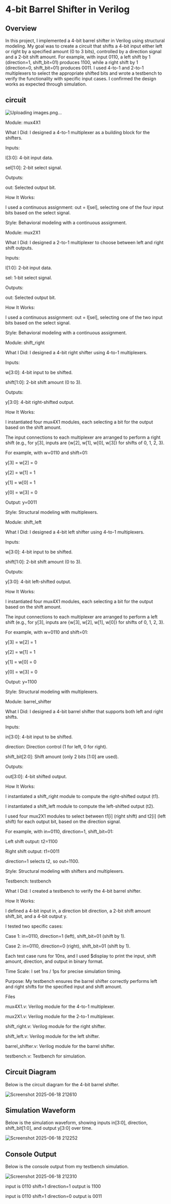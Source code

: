 # 4-bit Barrel Shifter in Verilog

## Overview

In this project, I implemented a 4-bit barrel shifter in Verilog using structural modeling. My goal was to create a circuit that shifts a 4-bit input either left or right by a specified amount (0 to 3 bits), controlled by a direction signal and a 2-bit shift amount. For example, with input 0110, a left shift by 1 (direction=1, shift_bit=01) produces 1100, while a right shift by 1 (direction=0, shift_bit=01) produces 0011. I used 4-to-1 and 2-to-1 multiplexers to select the appropriate shifted bits and wrote a testbench to verify the functionality with specific input cases. I confirmed the design works as expected through simulation.

## circuit 

![Uploading images.png…]()


Module: mux4X1





What I Did: I designed a 4-to-1 multiplexer as a building block for the shifters.



Inputs:





I[3:0]: 4-bit input data.



sel[1:0]: 2-bit select signal.



Outputs:





out: Selected output bit.



How It Works:





I used a continuous assignment: out = I[sel], selecting one of the four input bits based on the select signal.



Style: Behavioral modeling with a continuous assignment.

Module: mux2X1





What I Did: I designed a 2-to-1 multiplexer to choose between left and right shift outputs.



Inputs:





I[1:0]: 2-bit input data.



sel: 1-bit select signal.



Outputs:





out: Selected output bit.



How It Works:





I used a continuous assignment: out = I[sel], selecting one of the two input bits based on the select signal.



Style: Behavioral modeling with a continuous assignment.

Module: shift_right





What I Did: I designed a 4-bit right shifter using 4-to-1 multiplexers.



Inputs:





w[3:0]: 4-bit input to be shifted.



shift[1:0]: 2-bit shift amount (0 to 3).



Outputs:





y[3:0]: 4-bit right-shifted output.



How It Works:





I instantiated four mux4X1 modules, each selecting a bit for the output based on the shift amount.



The input connections to each multiplexer are arranged to perform a right shift (e.g., for y[3], inputs are {w[2], w[1], w[0], w[3]} for shifts of 0, 1, 2, 3).



For example, with w=0110 and shift=01:





y[3] = w[2] = 0



y[2] = w[1] = 1



y[1] = w[0] = 1



y[0] = w[3] = 0



Output: y=0011



Style: Structural modeling with multiplexers.

Module: shift_left





What I Did: I designed a 4-bit left shifter using 4-to-1 multiplexers.



Inputs:





w[3:0]: 4-bit input to be shifted.



shift[1:0]: 2-bit shift amount (0 to 3).



Outputs:





y[3:0]: 4-bit left-shifted output.



How It Works:





I instantiated four mux4X1 modules, each selecting a bit for the output based on the shift amount.



The input connections to each multiplexer are arranged to perform a left shift (e.g., for y[3], inputs are {w[3], w[2], w[1], w[0]} for shifts of 0, 1, 2, 3).



For example, with w=0110 and shift=01:





y[3] = w[2] = 1



y[2] = w[1] = 1



y[1] = w[0] = 0



y[0] = w[3] = 0



Output: y=1100



Style: Structural modeling with multiplexers.

Module: barrel_shifter





What I Did: I designed a 4-bit barrel shifter that supports both left and right shifts.



Inputs:





in[3:0]: 4-bit input to be shifted.



direction: Direction control (1 for left, 0 for right).



shift_bit[2:0]: Shift amount (only 2 bits [1:0] are used).



Outputs:





out[3:0]: 4-bit shifted output.



How It Works:





I instantiated a shift_right module to compute the right-shifted output (t1).



I instantiated a shift_left module to compute the left-shifted output (t2).



I used four mux2X1 modules to select between t1[i] (right shift) and t2[i] (left shift) for each output bit, based on the direction signal.



For example, with in=0110, direction=1, shift_bit=01:





Left shift output: t2=1100



Right shift output: t1=0011



direction=1 selects t2, so out=1100.



Style: Structural modeling with shifters and multiplexers.

Testbench: testbench





What I Did: I created a testbench to verify the 4-bit barrel shifter.



How It Works:





I defined a 4-bit input in, a direction bit direction, a 2-bit shift amount shift_bit, and a 4-bit output y.



I tested two specific cases:





Case 1: in=0110, direction=1 (left), shift_bit=01 (shift by 1).



Case 2: in=0110, direction=0 (right), shift_bit=01 (shift by 1).



Each test case runs for 10ns, and I used $display to print the input, shift amount, direction, and output in binary format.



Time Scale: I set 1ns / 1ps for precise simulation timing.



Purpose: My testbench ensures the barrel shifter correctly performs left and right shifts for the specified input and shift amount.

Files





mux4X1.v: Verilog module for the 4-to-1 multiplexer.



mux2X1.v: Verilog module for the 2-to-1 multiplexer.



shift_right.v: Verilog module for the right shifter.



shift_left.v: Verilog module for the left shifter.



barrel_shifter.v: Verilog module for the barrel shifter.



testbench.v: Testbench for simulation.

## Circuit Diagram

Below is the circuit diagram for the 4-bit barrel shifter.


![Screenshot 2025-06-18 212610](https://github.com/user-attachments/assets/4849fbc7-a64b-479f-a102-8e800947ccb3)

## Simulation Waveform

Below is the simulation waveform, showing inputs in[3:0], direction, shift_bit[1:0], and output y[3:0] over time.


![Screenshot 2025-06-18 212252](https://github.com/user-attachments/assets/1e1e1701-a776-4d8b-902b-15e3d5e1bcbd)


## Console Output

Below is the console output from my testbench simulation.


![Screenshot 2025-06-18 212310](https://github.com/user-attachments/assets/137d7e04-32c8-4161-93f9-d6175bcbfc50)






input is 0110 shift=1 direction=1 output is 1100



input is 0110 shift=1 direction=0 output is 0011
